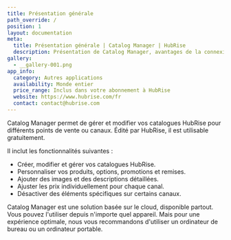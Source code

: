 ```yaml
---
title: Présentation générale
path_override: /
position: 1
layout: documentation
meta:
  title: Présentation générale | Catalog Manager | HubRise
  description: Présentation de Catalog Manager, avantages de la connexion à HubRise, fonctionnalités de l'intégration. Créer et gérer des catalogues et des infos sur les produits.
gallery:
  - __gallery-001.png
app_info:
  category: Autres applications
  availability: Monde entier
  price_range: Inclus dans votre abonnement à HubRise
  website: https://www.hubrise.com/fr
  contact: contact@hubrise.com
---
```


Catalog Manager permet de gérer et modifier vos catalogues HubRise pour différents points de vente ou canaux.
Édité par HubRise, il est utilisable gratuitement.

Il inclut les fonctionnalités suivantes :

- Créer, modifier et gérer vos catalogues HubRise.
- Personnaliser vos produits, options, promotions et remises.
- Ajouter des images et des descriptions détaillées.
- Ajuster les prix individuellement pour chaque canal.
- Désactiver des éléments spécifiques sur certains canaux.

Catalog Manager est une solution basée sur le cloud, disponible partout. Vous pouvez l'utiliser depuis n'importe quel appareil. Mais pour une expérience optimale, nous vous recommandons d'utiliser un ordinateur de bureau ou un ordinateur portable.
